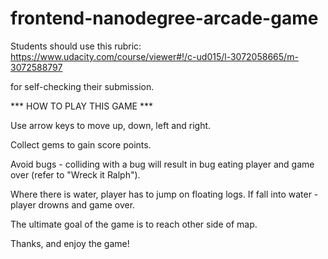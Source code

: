 frontend-nanodegree-arcade-game
===============================

Students should use this rubric: https://www.udacity.com/course/viewer#!/c-ud015/l-3072058665/m-3072588797

for self-checking their submission.

*** HOW TO PLAY THIS GAME ***

Use arrow keys to move up, down, left and right.

Collect gems to gain score points.

Avoid bugs - colliding with a bug will result in bug eating player and game over (refer to "Wreck it Ralph").

Where there is water, player has to jump on floating logs. If fall into water - player drowns and game over.

The ultimate goal of the game is to reach other side of map.

Thanks, and enjoy the game!
